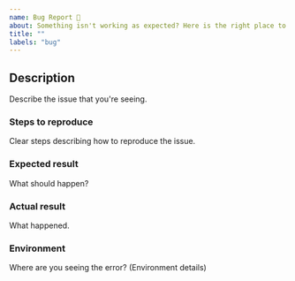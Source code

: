 ```yaml
---
name: Bug Report 🦟
about: Something isn't working as expected? Here is the right place to report.
title: ""
labels: "bug"
---
```


<!--
  Please fill out each section below. This info allows CIVIC heroes to diagnose (and fix!) your issue as quickly as possible.

  Before opening a new issue, please search existing issues: https://github.com/hackoregon/openelections/issues
-->

## Description

Describe the issue that you're seeing.

### Steps to reproduce

Clear steps describing how to reproduce the issue.

### Expected result

What should happen?

### Actual result

What happened.

### Environment

Where are you seeing the error? (Environment details)

